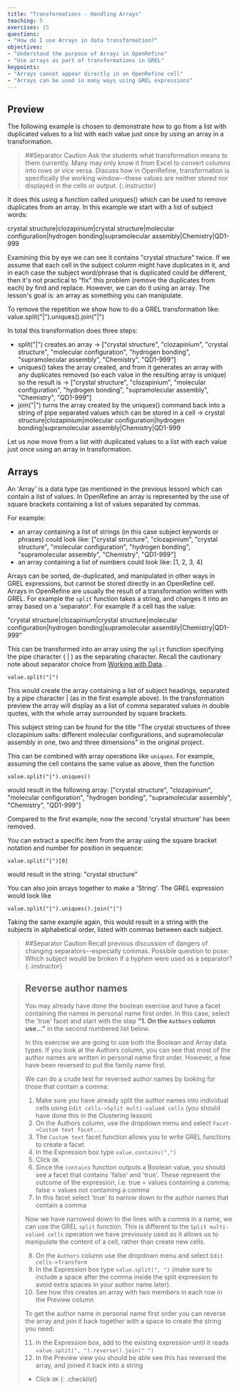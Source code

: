 ```yaml
---
title: "Transformations - Handling Arrays"
teaching: 5
exercises: 15
questions:
- "How do I use Arrays in data transformation?"
objectives:
- "Understand the purpose of Arrays in OpenRefine"
- "Use arrays as part of transformations in GREL"
keypoints:
- "Arrays cannot appear directly in an OpenRefine cell"
- "Arrays can be used in many ways using GREL expressions"
---
```


## Preview
The following example is chosen to demonstrate how to go from a list with duplicated values to a list with each value just once by using an array in a transformation. 

>##Separator Caution
>Ask the students what transformation means to them currently.  Many may only know it from Excel to convert columns into rows or vice versa. Discuss how in OpenRefine, transformation is specifically the working window--these values are neither stored nor displayed in the cells or output.
{:.instructor}

It does this using a function called uniques() which can be used to remove duplicates from an array. In this example we start with a list of subject words:

crystal structure|clozapinium|crystal structure|molecular configuration|hydrogen bonding|supramolecular assembly|Chemistry|QD1-999

Examining this by eye we can see it contains "crystal structure" twice. If we assume that each cell in the subject column might have duplicates in it, and in each case the subject word/phrase that is duplicated could be different, then it's not practical to "fix" this problem (remove the duplicates from each) by find and replace. However, we can do it using an array. The lesson's goal is: an array as something you can manipulate.

To remove the repetition we show how to do a GREL transformation like:
value.split("|").uniques().join("|")

In total this transformation does three steps:

- split("|") creates an array -> ["crystal structure", "clozapinium", "crystal structure", "molecular configuration", "hydrogen bonding", "supramolecular assembly", "Chemistry", "QD1-999"]
- uniques() takes the array created, and from it generates an array with any duplicates removed (so each value in the resulting array is unique) so the result is -> ["crystal structure", "clozapinium", "molecular configuration", "hydrogen bonding", "supramolecular assembly", "Chemistry", "QD1-999"]
- join("|") turns the array created by the uniques() command back into a string of pipe separated values which can be stored in a cell -> crystal structure|clozapinium|molecular configuration|hydrogen bonding|supramolecular assembly|Chemistry|QD1-999

Let us now move from a list with duplicated values to a list with each value just once using an array in transformation.

## Arrays
An 'Array' is a data type (as mentioned in the previous lesson) which can contain a list of values. In OpenRefine an array is represented by the use of square brackets containing a list of values separated by commas.

For example:

- an array containing a list of strings (in this case subject keywords or phrases) could look like: ["crystal structure", "clozapinium", "crystal structure", "molecular configuration", "hydrogen bonding", "supramolecular assembly", "Chemistry", "QD1-999"]
- an array containing a list of numbers could look like: [1, 2, 3, 4]

Arrays can be sorted, de-duplicated, and manipulated in other ways in GREL expressions, but cannot be stored directly in an OpenRefine cell. Arrays in OpenRefine are usually the result of a transformation written with GREL. For example the ```split``` function takes a string, and changes it into an array based on a 'separator'. For example if a cell has the value:

"crystal structure|clozapinium|crystal structure|molecular configuration|hydrogen bonding|supramolecular assembly|Chemistry|QD1-999"

This can be transformed into an array using the ```split``` function specifying the pipe character ( | ) as the separating character. Recall the cautionary note about separator choice from [Working with Data](https://librarycarpentry.org/lc-open-refine/03-working-with-data/index.html).
.
```
value.split("|")
```
This would create the array containing a list of subject headings, separated by a pipe character | (as in the first example above). In the transformation preview the array will display as a list of comma separated values in double quotes, with the whole array surrounded by square brackets.

This subject string can be found for the title "The crystal structures of three clozapinium salts: different molecular configurations, and supramolecular assembly in one, two and three dimensions" in the original project. 

This can be combined with array operations like ```uniques```. For example, assuming the cell contains the same value as above, then the function
```
value.split("|").uniques()
```
would result in the following array:
["crystal structure", "clozapinium", "molecular configuration", "hydrogen bonding", "supramolecular assembly", "Chemistry", "QD1-999"]

Compared to the first example, now the second 'crystal structure' has been removed. 

You can extract a specific item from the array using the square bracket notation and number for position in sequence:
```
value.split("|")[0]
```
would result in the string: 
"crystal structure"

You can also join arrays together to make a 'String'. The GREL expression would look like
```
value.split("|").uniques().join("|")
```
Taking the same example again, this would result in a string with the subjects in alphabetical order, listed with commas between each subject.

>##Separator Caution
>Recall previous discussion of dangers of changing separators--especially commas.  Possible question to pose: Which subject would be broken if a hyphen were used as a separator?
{:.instructor}

>## Reverse author names
>You may already have done the boolean exercise and have a facet containing the names in personal name first order. In this case, select the 'true' facet and start with the step **"1. On the ```Authors``` column use..."** in the second numbered list below.
>
>In this exercise we are going to use both the Boolean and Array data types.
>If you look at the Authors column, you can see that most of the author names are written in personal name first order. However, a few have been reversed to put the family name first.
>
>We can do a crude test for reversed author names by looking for those that contain a comma:
>
>1. Make sure you have already split the author names into individual cells using ```Edit cells->Split multi-valued cells``` (you should have done this in the Clustering lesson)
>2. On the Authors column, use the dropdown menu and select ```Facet->Custom text facet...```
>3. The ```Custom text``` facet function allows you to write GREL functions to create a facet
>4. In the Expression box type ```value.contains(",")```
>5. Click ```OK```
>6. Since the ```contains``` function outputs a Boolean value, you should see a facet that contains 'false' and 'true'. These represent the outcome of the expression, i.e. true = values containing a comma; false = values not containing a comma
>7. In this facet select 'true' to narrow down to the author names that contain a comma
>
>Now we have narrowed down to the lines with a comma in a name, we can use the GREL ```split``` function. This is different to the ```Split multi-valued cells``` operation we have previously used as it allows us to manipulate the content of a cell, rather than create new cells.
>
>8. On the ```Authors``` column use the dropdown menu and select ```Edit cells->Transform ```
>9. In the Expression box type ```value.split(", ")``` (make sure to include a space after the comma inside the split expression to avoid extra spaces in your author name later).
>10. See how this creates an array with two members in each row in the Preview column
>
>To get the author name in personal name first order you can reverse the array and join it back together with a space to create the string you need:
>
>11. In the Expression box, add to the existing expression until it reads ```value.split(", ").reverse().join(" ")```
>12. In the Preview view you should be able see this has reversed the array, and joined it back into a string
>* Click ```OK```
{: .checklist}
